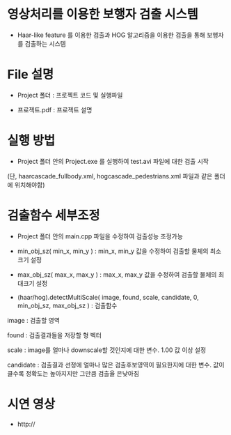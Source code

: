 # 영상처리를 이용한 보행자 검출 시스템

- Haar-like feature 를 이용한 검출과 HOG 알고리즘을 이용한 검출을 통해 보행자를 검출하는 시스템

# File 설명

- Project 폴더 : 프로젝트 코드 및 실행파일

- 프로젝트.pdf : 프로젝트 설명

# 실행 방법

- Project 폴더 안의 Project.exe 를 실행하여 test.avi 파일에 대한 검출 시작

(단, haarcascade_fullbody.xml, hogcascade_pedestrians.xml 파일과 같은 폴더에 위치해야함)

# 검출함수 세부조정

- Project 폴더 안의 main.cpp 파일을 수정하여 검출성능 조정가능

- min_obj_sz( min_x, min_y ) : min_x, min_y 값을 수정하여 검출할 물체의 최소크기 설정

- max_obj_sz( max_x, max_y ) : max_x, max_y 값을 수정하여 검출할 물체의 최대크기 설정

- (haar/hog).detectMultiScale( image, found, scale, candidate, 0, min_obj_sz, max_obj_sz ) : 검출함수

image : 검출할 영역

found : 검출결과들을 저장할 <Rect>형 벡터

scale : image를 얼마나 downscale할 것인지에 대한 변수. 1.00 값 이상 설정

candidate : 검출결과 선정에 얼마나 많은 검출후보영역이 필요한지에 대한 변수. 값이 클수록 정확도는 높아지지만 그만큼 검출율 은낮아짐

# 시연 영상

- http://
